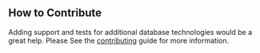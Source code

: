 <a name="how-to-contribute"></a>

**How to Contribute**
---------------------

Adding support and tests for additional database technologies would be a great
help. Please See the
[contributing](https://github.com/totalhack/zillion/blob/master/CONTRIBUTING.md)
guide for more information.

